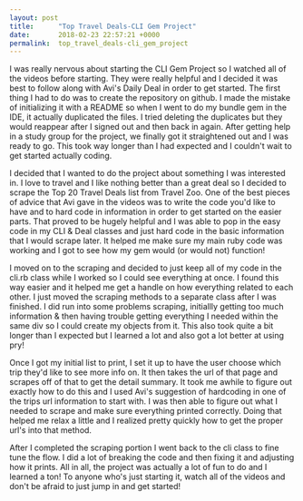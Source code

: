 ```yaml
---
layout: post
title:      "Top Travel Deals-CLI Gem Project"
date:       2018-02-23 22:57:21 +0000
permalink:  top_travel_deals-cli_gem_project
---
```



I was really nervous about starting the CLI Gem Project so I watched all of the videos before starting. They were really helpful and I decided it was best to follow along with Avi's Daily Deal in order to get started.  The first thing I had to do was to create the repository on github.  I made the mistake of initializing it with a README so when I went to do my bundle gem in the IDE, it actually duplicated the files. I tried deleting the duplicates but they would reappear after I signed out and then back in again.  After getting help in a study group for the project, we finally got it straightened out and I was ready to go. This took way longer than I had expected and I couldn't wait to get started actually coding.

I decided that I wanted to do the project about something I was interested in. I love to travel and I like nothing better than a great deal so I decided to scrape the Top 20 Travel Deals list from Travel Zoo.  One of the best pieces of advice that Avi gave in the videos was to write the code you'd like to have and to hard code in information in order to get started on the easier parts.  That proved to be hugely helpful and I was able to pop in the easy code in my CLI & Deal classes and just hard code in the basic information that I would scrape later.  It helped me make sure my main ruby code was working and I got to see how my gem would (or would not) function!

I  moved on to the scraping and decided to just keep all of my code in the cli.rb class while I worked so I could see everything at once. I found this way easier and it helped me get a handle on how everything related to each other. I just moved the scraping methods to a separate class after I was finished. I did run into some problems scraping, initiallly getting too much information & then having trouble getting everything I needed within the same div so I could create my objects from it. This also took quite a bit longer than I expected but I learned a lot and also got a lot better at using pry!

Once I got my initial list to print, I set it up to have the user choose which trip they'd like to see more info on. It then takes the url of that page and scrapes off of that to get the detail summary.  It took me awhile to figure out exactly how to do this and I used Avi's suggestion of hardcoding in one of the trips url information to start with. I was then able to figure out what I needed to scrape and make sure everything printed correctly. Doing that helped me relax a little and I realized pretty quickly how to get the proper url's into that method.

After I completed the scraping portion I went back to the cli class to fine tune the flow. I did a lot of breaking the code and then fixing it and adjusting how it prints.  All in all, the project was actually a lot of fun to do and I learned a ton!  To anyone who's just starting it, watch all of the videos and don't be afraid to just jump in  and get started! 
